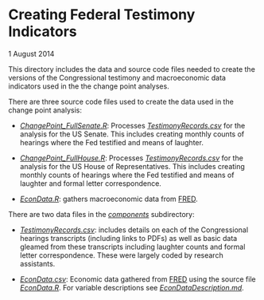 # Creating Federal Testimony Indicators

1 August 2014

This directory includes the data and source code files needed to create the versions of the Congressional testimony and macroeconomic data indicators used in the the change point analyses.

There are three source code files used to create the data used in the change point analysis:

- *[ChangePoint_FullSenate.R](ChangePoint_FullSenate.R)*: Processes *[TestimonyRecords.csv](components/TestimonyRecords.csv)* for the analysis for the US Senate. This includes creating monthly counts of hearings where the Fed testified and means of laughter.

- *[ChangePoint_FullHouse.R](ChangePoint_FullHouse.R)*: Processes *[TestimonyRecords.csv](components/TestimonyRecords.csv)* for the analysis for the US House of Representatives. This includes creating monthly counts of hearings where the Fed testified and means of laughter and formal letter correspondence.

- *[EconData.R](EconData.R)*: gathers macroeconomic data from [FRED](http://research.stlouisfed.org/fred2/).

There are two data files in the *[components](components/)* subdirectory:

- *[TestimonyRecords.csv](components/TestimonyRecords.csv)*: includes details on each of the Congressional hearings transcripts (including links to PDFs) as well as basic data gleamed from these transcripts including laughter counts and formal letter correspondence. These were largely coded by research assistants.

- *[EconData.csv](components/EconData.csv)*: Economic data gathered from [FRED](http://research.stlouisfed.org/fred2/) using the source file *[EconData.R](EconData.R)*. For variable descriptions see *[EconDataDescription.md](components/EconDataDescription.md)*.
